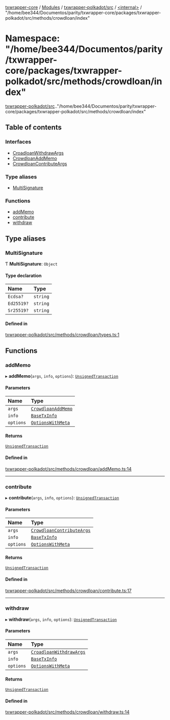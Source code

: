 [txwrapper-core](../README.md) / [Modules](../modules.md) / [txwrapper-polkadot/src](txwrapper_polkadot_src.md) / [<internal\>](txwrapper_polkadot_src._internal_.md) / "/home/bee344/Documentos/parity/txwrapper-core/packages/txwrapper-polkadot/src/methods/crowdloan/index"

# Namespace: "/home/bee344/Documentos/parity/txwrapper-core/packages/txwrapper-polkadot/src/methods/crowdloan/index"

[txwrapper-polkadot/src](txwrapper_polkadot_src.md).[<internal>](txwrapper_polkadot_src._internal_.md)."/home/bee344/Documentos/parity/txwrapper-core/packages/txwrapper-polkadot/src/methods/crowdloan/index"

## Table of contents

### Interfaces

- [CroadloanWithdrawArgs](../interfaces/txwrapper_polkadot_src._internal_.__home_bee344_Documentos_parity_txwrapper_core_packages_txwrapper_polkadot_src_methods_crowdloan_index_.CroadloanWithdrawArgs.md)
- [CrowdloanAddMemo](../interfaces/txwrapper_polkadot_src._internal_.__home_bee344_Documentos_parity_txwrapper_core_packages_txwrapper_polkadot_src_methods_crowdloan_index_.CrowdloanAddMemo.md)
- [CrowdloanContributeArgs](../interfaces/txwrapper_polkadot_src._internal_.__home_bee344_Documentos_parity_txwrapper_core_packages_txwrapper_polkadot_src_methods_crowdloan_index_.CrowdloanContributeArgs.md)

### Type aliases

- [MultiSignature](txwrapper_polkadot_src._internal_.__home_bee344_Documentos_parity_txwrapper_core_packages_txwrapper_polkadot_src_methods_crowdloan_index_.md#multisignature)

### Functions

- [addMemo](txwrapper_polkadot_src._internal_.__home_bee344_Documentos_parity_txwrapper_core_packages_txwrapper_polkadot_src_methods_crowdloan_index_.md#addmemo)
- [contribute](txwrapper_polkadot_src._internal_.__home_bee344_Documentos_parity_txwrapper_core_packages_txwrapper_polkadot_src_methods_crowdloan_index_.md#contribute)
- [withdraw](txwrapper_polkadot_src._internal_.__home_bee344_Documentos_parity_txwrapper_core_packages_txwrapper_polkadot_src_methods_crowdloan_index_.md#withdraw)

## Type aliases

### MultiSignature

Ƭ **MultiSignature**: `Object`

#### Type declaration

| Name | Type |
| :------ | :------ |
| `Ecdsa?` | `string` |
| `Ed25519?` | `string` |
| `Sr25519?` | `string` |

#### Defined in

[txwrapper-polkadot/src/methods/crowdloan/types.ts:1](https://github.com/paritytech/txwrapper-core/blob/bb9e677/packages/txwrapper-polkadot/src/methods/crowdloan/types.ts#L1)

## Functions

### addMemo

▸ **addMemo**(`args`, `info`, `options`): [`UnsignedTransaction`](../interfaces/txwrapper_core_src.UnsignedTransaction.md)

#### Parameters

| Name | Type |
| :------ | :------ |
| `args` | [`CrowdloanAddMemo`](../interfaces/txwrapper_polkadot_src._internal_.__home_bee344_Documentos_parity_txwrapper_core_packages_txwrapper_polkadot_src_methods_crowdloan_index_.CrowdloanAddMemo.md) |
| `info` | [`BaseTxInfo`](../interfaces/txwrapper_core_src.BaseTxInfo.md) |
| `options` | [`OptionsWithMeta`](../interfaces/txwrapper_core_src.OptionsWithMeta.md) |

#### Returns

[`UnsignedTransaction`](../interfaces/txwrapper_core_src.UnsignedTransaction.md)

#### Defined in

[txwrapper-polkadot/src/methods/crowdloan/addMemo.ts:14](https://github.com/paritytech/txwrapper-core/blob/bb9e677/packages/txwrapper-polkadot/src/methods/crowdloan/addMemo.ts#L14)

___

### contribute

▸ **contribute**(`args`, `info`, `options`): [`UnsignedTransaction`](../interfaces/txwrapper_core_src.UnsignedTransaction.md)

#### Parameters

| Name | Type |
| :------ | :------ |
| `args` | [`CrowdloanContributeArgs`](../interfaces/txwrapper_polkadot_src._internal_.__home_bee344_Documentos_parity_txwrapper_core_packages_txwrapper_polkadot_src_methods_crowdloan_index_.CrowdloanContributeArgs.md) |
| `info` | [`BaseTxInfo`](../interfaces/txwrapper_core_src.BaseTxInfo.md) |
| `options` | [`OptionsWithMeta`](../interfaces/txwrapper_core_src.OptionsWithMeta.md) |

#### Returns

[`UnsignedTransaction`](../interfaces/txwrapper_core_src.UnsignedTransaction.md)

#### Defined in

[txwrapper-polkadot/src/methods/crowdloan/contribute.ts:17](https://github.com/paritytech/txwrapper-core/blob/bb9e677/packages/txwrapper-polkadot/src/methods/crowdloan/contribute.ts#L17)

___

### withdraw

▸ **withdraw**(`args`, `info`, `options`): [`UnsignedTransaction`](../interfaces/txwrapper_core_src.UnsignedTransaction.md)

#### Parameters

| Name | Type |
| :------ | :------ |
| `args` | [`CroadloanWithdrawArgs`](../interfaces/txwrapper_polkadot_src._internal_.__home_bee344_Documentos_parity_txwrapper_core_packages_txwrapper_polkadot_src_methods_crowdloan_index_.CroadloanWithdrawArgs.md) |
| `info` | [`BaseTxInfo`](../interfaces/txwrapper_core_src.BaseTxInfo.md) |
| `options` | [`OptionsWithMeta`](../interfaces/txwrapper_core_src.OptionsWithMeta.md) |

#### Returns

[`UnsignedTransaction`](../interfaces/txwrapper_core_src.UnsignedTransaction.md)

#### Defined in

[txwrapper-polkadot/src/methods/crowdloan/withdraw.ts:14](https://github.com/paritytech/txwrapper-core/blob/bb9e677/packages/txwrapper-polkadot/src/methods/crowdloan/withdraw.ts#L14)
